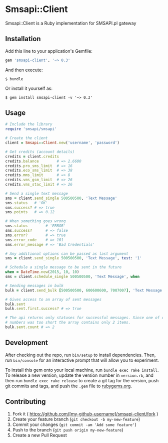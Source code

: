 # Smsapi::Client

Smsapi::Client is a Ruby implementation for SMSAPI.pl gateway

## Installation

Add this line to your application's Gemfile:

```ruby
gem 'smsapi-client', '~> 0.3'
```

And then execute:

    $ bundle

Or install it yourself as:

    $ gem install smsapi-client -v '~> 0.3'

## Usage

```ruby
# Include the library
require 'smsapi/smsapi'

# Create the client
client = Smsapi::Client.new('username', 'password')

# Get credits (account details)
credits = client.credits
credits.balance        # => 2.6600
credits.pro_sms_limit  # => 16
credits.eco_sms_limit  # => 38
credits.mms_limit      # => 8
credits.vms_gsm_limit  # => 26
credits.vms_stac_limit # => 26

# Send a single text message
sms = client.send_single 500500500, 'Text Message'
sms.status   # 'OK'
sms.success? # => true
sms.points   # => 0.12

# When something goes wrong
sms.status        # 'ERROR'
sms.success?      # => false
sms.error?        # => true
sms.error_code    # => 101
sms.error_message # => 'Bad Credentials'

# Any additional options can be passed as last argument
sms = client.send_single 500500500, 'Text Message', test: '1'

# Schedule a single message to be sent in the future
when = DateTime.new(2015, 10, 10)
sms = client.schedule_single 500500500, 'Text Message', when

# Sending messages in bulk
bulk = client.send_bulk [500500500, 600600600, 7007007], 'Text Message', test: '1'

# Gives access to an array of sent messages
bulk.sent
bulk.sent.first.success? # => true

# The api returns only statuses for successful messages. Since one of our
# numbers was too short the array contains only 2 items.
bulk.sent.count # => 2
```

## Development

After checking out the repo, run `bin/setup` to install dependencies. Then, run `bin/console` for an interactive prompt that will allow you to experiment.

To install this gem onto your local machine, run `bundle exec rake install`. To release a new version, update the version number in `version.rb`, and then run `bundle exec rake release` to create a git tag for the version, push git commits and tags, and push the `.gem` file to [rubygems.org](https://rubygems.org).

## Contributing

1. Fork it ( https://github.com/[my-github-username]/smsapi-client/fork )
2. Create your feature branch (`git checkout -b my-new-feature`)
3. Commit your changes (`git commit -am 'Add some feature'`)
4. Push to the branch (`git push origin my-new-feature`)
5. Create a new Pull Request
